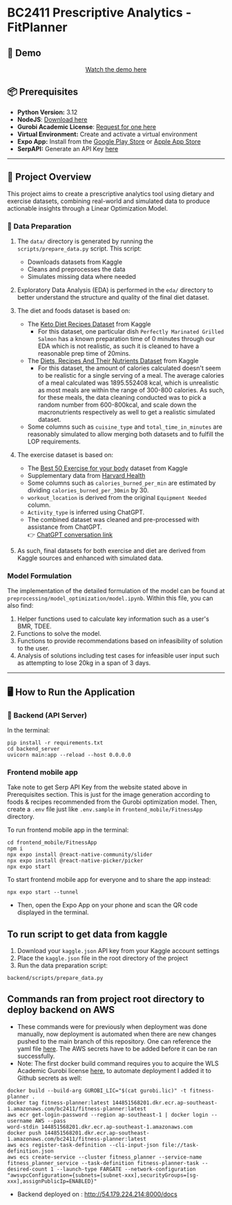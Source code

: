 # BC2411 Prescriptive Analytics - FitPlanner

## 🎥 Demo
<div align="center">

  [Watch the demo here](https://github.com/user-attachments/assets/c705f030-2d0d-4a19-8290-c270c35c448b)

</div>

## 📦 Prerequisites

- **Python Version:** 3.12
- **NodeJS**: [Download here](https://nodejs.org/en/download)
- **Gurobi Academic License**: [Request for one here](https://portal.gurobi.com/iam/licenses/request)
- **Virtual Environment:** Create and activate a virtual environment
- **Expo App:** Install from the [Google Play Store](https://play.google.com/store) or [Apple App Store](https://www.apple.com/app-store/)
- **SerpAPI:** Generate an API Key [here](https://serpapi.com/manage-api-key)

---

## 📘 Project Overview

This project aims to create a prescriptive analytics tool using dietary and exercise datasets, combining real-world and simulated data to produce actionable insights through a Linear Optimization Model.

### 🔹 Data Preparation

1. The `data/` directory is generated by running the `scripts/prepare_data.py` script. This script:

   - Downloads datasets from Kaggle
   - Cleans and preprocesses the data
   - Simulates missing data where needed

2. Exploratory Data Analysis (EDA) is performed in the `eda/` directory to better understand the structure and quality of the final diet dataset.

3. The diet and foods dataset is based on:

   - The [Keto Diet Recipes Dataset](https://www.kaggle.com/datasets/hamadkhan345/keto-diet-recipes-dataset?resource=download) from Kaggle
     - For this dataset, one particular dish `Perfectly Marinated Grilled Salmon` has a known preparation time of 0 minutes through our EDA which is not realistic, as such it is cleaned to have a reasonable prep time of 20mins.
   - The [Diets, Recipes And Their Nutrients Dataset](https://www.kaggle.com/datasets/thedevastator/healthy-diet-recipes-a-comprehensive-dataset) from Kaggle
     - For this dataset, the amount of calories calculated doesn't seem to be realistic for a single serving of a meal. The average calories of a meal calculated was 1895.552408 kcal, which is unrealistic as most meals are within the range of 300-800 calories. As such, for these meals, the data cleaning conducted was to pick a random number from 600-800kcal, and scale down the macronutrients respectively as well to get a realistic simulated dataset.
   - Some columns such as `cuisine_type` and `total_time_in_minutes` are reasonably simulated to allow merging both datasets and to fulfill the LOP requirements.

4. The exercise dataset is based on:

   - The [Best 50 Exercise for your body](https://www.kaggle.com/datasets/prajwaldongre/best-50-exercise-for-your-body) dataset from Kaggle
   - Supplementary data from [Harvard Health](https://www.health.harvard.edu/diet-and-weight-loss/calories-burned-in-30-minutes-for-people-of-three-different-weights)
   - Some columns such as `calories_burned_per_min` are estimated by dividing `calories_burned_per_30min` by 30.
   - `workout_location` is derived from the original `Equipment Needed` column.
   - `Activity_type` is inferred using ChatGPT.
   - The combined dataset was cleaned and pre-processed with assistance from ChatGPT.  
     👉 [ChatGPT conversation link](https://chatgpt.com/share/67f7fe15-7bbc-8013-8777-12f57b035c1d)

5. As such, final datasets for both exercise and diet are derived from Kaggle sources and enhanced with simulated data.

### Model Formulation
The implementation of the detailed formulation of the model can be found at `preprocessing/model_optimization/model.ipynb`. Within this file, you can also find:
1. Helper functions used to calculate key information such as a user's BMR, TDEE.
2. Functions to solve the model.
3. Functions to provide recommendations based on infeasibility of solution to the user.
4. Analysis of solutions including test cases for infeasible user input such as attempting to lose 20kg in a span of 3 days.
---

## 🖥️ How to Run the Application

### 🔧 Backend (API Server)

In the terminal:

```
pip install -r requirements.txt
cd backend_server
uvicorn main:app --reload --host 0.0.0.0
```

### Frontend mobile app

Take note to get Serp API Key from the website stated above in Prerequisites section. This is just for the image generation according to foods & recipes recommended from the Gurobi optimization model. Then, create a `.env` file just like `.env.sample` in `frontend_mobile/FitnessApp` directory.

To run frontend mobile app in the terminal:

```
cd frontend_mobile/FitnessApp
npm i
npx expo install @react-native-community/slider
npx expo install @react-native-picker/picker
npx expo start
```

To start frontend mobile app for everyone and to share the app instead:

```
npx expo start --tunnel
```

- Then, open the Expo App on your phone and scan the QR code displayed in the terminal.

## To run script to get data from kaggle

1. Download your `kaggle.json` API key from your Kaggle account settings
2. Place the `kaggle.json` file in the root directory of the project
3. Run the data preparation script:

```
backend/scripts/prepare_data.py
```

## Commands ran from project root directory to deploy backend on AWS

- These commands were for previously when deployment was done manually, now deployment is automated when there are new changes pushed to the main branch of this repository. One can reference the yaml file [here](https://github.com/weikangg/BC2411_Prescriptive_Analytics/actions/runs/14421469397/workflow). The AWS secrets have to be added before it can be ran successfully.
- Note: The first docker build command requires you to acquire the WLS Academic Gurobi license [here](https://portal.gurobi.com/iam/licenses/request/?type=academic), to automate deployment I added it to Github secrets as well: 
```
docker build --build-arg GUROBI_LIC="$(cat gurobi.lic)" -t fitness-planner .
docker tag fitness-planner:latest 144851568201.dkr.ecr.ap-southeast-1.amazonaws.com/bc2411/fitness-planner:latest
aws ecr get-login-password --region ap-southeast-1 | docker login --username AWS --pass
word-stdin 144851568201.dkr.ecr.ap-southeast-1.amazonaws.com
docker push 144851568201.dkr.ecr.ap-southeast-1.amazonaws.com/bc2411/fitness-planner:latest
aws ecs register-task-definition --cli-input-json file://task-definition.json
aws ecs create-service --cluster fitness_planner --service-name fitness_planner_service --task-definition fitness-planner-task --desired-count 1 --launch-type FARGATE --network-configuration "awsvpcConfiguration={subnets=[subnet-xxx],securityGroups=[sg-xxx],assignPublicIp=ENABLED}"
```

- Backend deployed on : http://54.179.224.214:8000/docs
